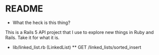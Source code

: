 # README

* What the heck is this thing?

This is a Rails 5 API project that I use to explore new things in Ruby and Rails. Take it for what it is.

* lib/linked_list.rb (LinkedList)
** GET /linked_lists/sorted_insert 
